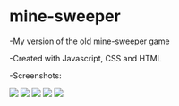 # mine-sweeper

-My version of the old mine-sweeper game

-Created with Javascript, CSS and HTML

-Screenshots:

<img src="img1">
<img src="img2">
<img src="img3">
<img src="img4">
<img src="img5">
